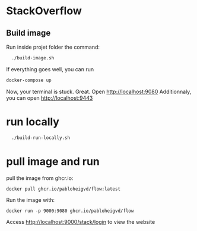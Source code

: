 # StackOverflow

## Build image
Run inside projet folder the command:
```bash
  ./build-image.sh
```

If everything goes well, you can run
```bash
docker-compose up
```

Now, your terminal is stuck. Great. Open <http://localhost:9080>
Additionnaly, you can open <http://localhost:9443>

# run locally
```bash
  ./build-run-locally.sh
```

# pull image and run
pull the image from ghcr.io:

```shell
docker pull ghcr.io/pabloheigvd/flow:latest
```

Run the image with:

```shell
docker run -p 9000:9080 ghcr.io/pabloheigvd/flow
```

Access <http://localhost:9000/stack/login> to view the website
